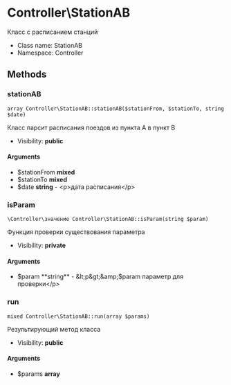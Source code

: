 Controller\StationAB
===============

Класс с расписанием станций




* Class name: StationAB
* Namespace: Controller







Methods
-------


### stationAB

    array Controller\StationAB::stationAB($stationFrom, $stationTo, string $date)

Класс парсит расписания поездов из пункта А в пункт В



* Visibility: **public**


#### Arguments
* $stationFrom **mixed**
* $stationTo **mixed**
* $date **string** - &lt;p&gt;дата расписания&lt;/p&gt;



### isParam

    \Controller\значение Controller\StationAB::isParam(string $param)

Функция проверки существования параметра



* Visibility: **private**


#### Arguments
* $param **string** - &lt;p&gt;&amp;$param параметр для проверки&lt;/p&gt;



### run

    mixed Controller\StationAB::run(array $params)

Результирующий метод класса



* Visibility: **public**


#### Arguments
* $params **array**


